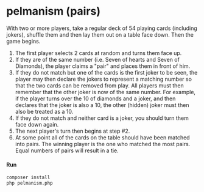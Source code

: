 pelmanism (pairs)
=================

With two or more players, take a regular deck of 54 playing cards (including jokers), shuffle them and then lay them out on a table face down. Then the game begins.

1. The first player selects 2 cards at random and turns them face up.
2. If they are of the same number (i.e. Seven of hearts and Seven of Diamonds), the player claims a "pair" and places them in front of him.
3. If they do not match but one of the cards is the first joker to be seen, the player may then declare the jokers to represent a matching number so that the two cards can be removed from play. All players must then remember that the other joker is now of the same number. For example, if the player turns over the 10 of diamonds and a joker, and then declares that the joker is also a 10, the other (hidden) joker must then also be treated as a 10.
4. If they do not match and neither card is a joker, you should turn them face down again.
5. The next player's turn then begins at step #2.
6. At some point all of the cards on the table should have been matched into pairs. The winning player is the one who matched the most pairs. Equal numbers of pairs will result in a tie.

#### Run

```sh
composer install
php pelmanism.php
```

